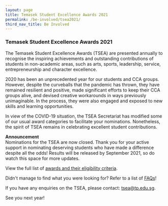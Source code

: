 ```yaml
---
layout: page
title: Temasek Student Excellence Awards 2021
permalink: /be-involved/tsea2021/
third_nav_title: Be Involved
---
```

### Temasek Student Excellence Awards 2021

The Temasek Student Excellence Awards (TSEA) are presented annually to recognise the inspiring achievements and outstanding contributions of students in non-academic areas, such as arts, sports, leadership, service, entrepreneurship and character excellence.

2020 has been an unprecedented year for our students and CCA groups. However, despite the curveballs that the pandemic has thrown, they have remained resilient and positive, made significant efforts to keep their CCA groups alive, and devised creative workarounds in ways previously unimaginable. In the process, they were also engaged and exposed to new skills and learning opportunities.

In view of the COVID-19 situation, the TSEA Secretariat has modified some of our usual award categories to facilitate your nominations. Nonetheless, the spirit of TSEA remains in celebrating excellent student contributions.

<b>Announcement</b><br>
Nominations for the TSEA are now closed. Thank you for your active support in nominating deserving students who have made a difference despite all the odds! Results will be released by September 2021, so do watch this space for more updates.

View the full list of [awards and their eligibility criteria](/files/tsea/TSEA2021AwardsInfo.pdf).  

Didn't manage to find what you were looking for? Refer to a list of [FAQs](/files/tsea/TSEA2021-FAQs.pdf)!

If you have any enquiries on the TSEA, please contact: <a href="mailto:tsea@tp.edu.sg">tsea@tp.edu.sg</a>.

See you next year!
